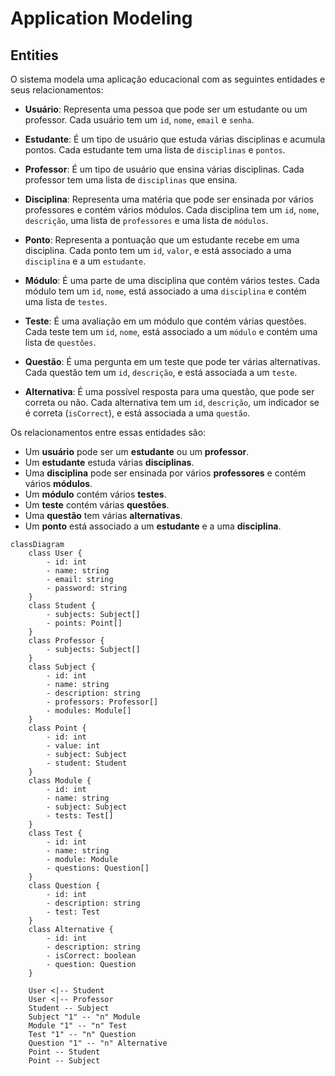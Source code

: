 # Application Modeling

## Entities
O sistema modela uma aplicação educacional com as seguintes entidades e seus relacionamentos:

- **Usuário**: Representa uma pessoa que pode ser um estudante ou um professor. Cada usuário tem um `id`, `nome`, `email` e `senha`.

- **Estudante**: É um tipo de usuário que estuda várias disciplinas e acumula pontos. Cada estudante tem uma lista de `disciplinas` e `pontos`.

- **Professor**: É um tipo de usuário que ensina várias disciplinas. Cada professor tem uma lista de `disciplinas` que ensina.

- **Disciplina**: Representa uma matéria que pode ser ensinada por vários professores e contém vários módulos. Cada disciplina tem um `id`, `nome`, `descrição`, uma lista de `professores` e uma lista de `módulos`.

- **Ponto**: Representa a pontuação que um estudante recebe em uma disciplina. Cada ponto tem um `id`, `valor`, e está associado a uma `disciplina` e a um `estudante`.

- **Módulo**: É uma parte de uma disciplina que contém vários testes. Cada módulo tem um `id`, `nome`, está associado a uma `disciplina` e contém uma lista de `testes`.

- **Teste**: É uma avaliação em um módulo que contém várias questões. Cada teste tem um `id`, `nome`, está associado a um `módulo` e contém uma lista de `questões`.

- **Questão**: É uma pergunta em um teste que pode ter várias alternativas. Cada questão tem um `id`, `descrição`, e está associada a um `teste`.

- **Alternativa**: É uma possível resposta para uma questão, que pode ser correta ou não. Cada alternativa tem um `id`, `descrição`, um indicador se é correta (`isCorrect`), e está associada a uma `questão`.

Os relacionamentos entre essas entidades são:

- Um **usuário** pode ser um **estudante** ou um **professor**.
- Um **estudante** estuda várias **disciplinas**.
- Uma **disciplina** pode ser ensinada por vários **professores** e contém vários **módulos**.
- Um **módulo** contém vários **testes**.
- Um **teste** contém várias **questões**.
- Uma **questão** tem várias **alternativas**.
- Um **ponto** está associado a um **estudante** e a uma **disciplina**.
```mermaid
classDiagram
    class User {
        - id: int
        - name: string
        - email: string
        - password: string
    }
    class Student {
        - subjects: Subject[]
        - points: Point[]
    }
    class Professor {
        - subjects: Subject[]
    }
    class Subject {
        - id: int
        - name: string
        - description: string
        - professors: Professor[]
        - modules: Module[]
    }
    class Point {
        - id: int
        - value: int
        - subject: Subject
        - student: Student
    }
    class Module {
        - id: int
        - name: string
        - subject: Subject
        - tests: Test[]
    }
    class Test {
        - id: int
        - name: string
        - module: Module
        - questions: Question[]
    }
    class Question {
        - id: int
        - description: string
        - test: Test
    }
    class Alternative {
        - id: int
        - description: string
        - isCorrect: boolean
        - question: Question
    }

    User <|-- Student
    User <|-- Professor
    Student -- Subject
    Subject "1" -- "n" Module
    Module "1" -- "n" Test
    Test "1" -- "n" Question
    Question "1" -- "n" Alternative
    Point -- Student
    Point -- Subject
```

